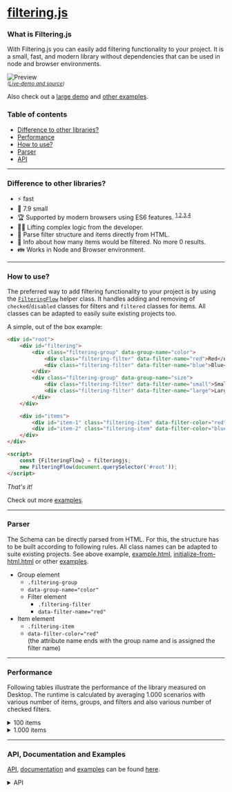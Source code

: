 # [filtering.js](https://github.com/robertpainsi/filtering.js)

### What is Filtering.js

With Filtering.js you can easily add filtering functionality to your project. It is a small, fast, and modern library without dependencies that can be used in node and browser environments.

![Preview](https://github.com/robertpainsi/filtering.js/raw/main/assets/preview.gif?raw=true)<br>
<sup>*([Live-demo and source](https://robertpainsi.github.io/filtering.js/examples.html#number-of-results-for-each-filter))*</sup>

Also check out a [large demo](https://robertpainsi.github.io/filtering.js/demo.html) and [other examples](https://robertpainsi.github.io/filtering.js/examples.html).

### Table of contents

- [Difference to other libraries?](#difference-to-other-libraries)
- [Performance](#performance)
- [How to use?](#how-to-use)
- [Parser](#parser)
- [API](#api)

---

### Difference to other libraries?

- :zap: fast
- :ant: 7.9 small
- :trophy: Supported by modern browsers using ES6 features.
  <sup>[1](https://caniuse.com/mdn-javascript_builtins_set),[2](https://caniuse.com/mdn-javascript_builtins_map),[3](https://caniuse.com/mdn-api_htmlelement_dataset),[4](https://caniuse.com/mdn-api_domtokenlist_contains)</sup>
- :weight_lifting_man: Lifting complex logic from the developer.
- :battery: Parse filter structure and items directly from HTML.
- :crystal_ball: Info about how many items would be filtered. No more 0 results.
- :family: Works in Node and Browser environment.

---

### How to use?

The preferred way to add filtering functionality to your project is by using the [`FilteringFlow`](https://github.com/robertpainsi/filtering.js/blob/main/src/helper.ts) helper class. It handles adding and removing of `checked`/`disabled` classes for filters and `filtered` classes for items. All classes can be adapted to easily suite existing projects too.

A simple, out of the box example:

```html
<div id="root">
    <div id="filtering">
        <div class="filtering-group" data-group-name="color">
            <div class="filtering-filter" data-filter-name="red">Red</div>
            <div class="filtering-filter" data-filter-name="blue">Blue</div>
        </div>
        <div class="filtering-group" data-group-name="size">
            <div class="filtering-filter" data-filter-name="small">Small</div>
            <div class="filtering-filter" data-filter-name="large">Large</div>
        </div>
    </div>

    <div id="items">
        <div id="item-1" class="filtering-item" data-filter-color="red" data-filter-size="small"></div>
        <div id="item-2" class="filtering-item" data-filter-color="blue" data-filter-size="large"></div>
    </div>
</div>

<script>
    const {FilteringFlow} = filteringjs;
    new FilteringFlow(document.querySelector('#root'));
</script>
```

*That's it!*

Check out more [examples](https://github.com/robertpainsi/filtering.js/blob/main/examples/).

---

### Parser

The Schema can be directly parsed from HTML. For this, the structure has to be built according to following rules. All class names can be adapted to suite existing projects. See above example, [example.html](https://github.com/robertpainsi/filtering.js/blob/main/examples/example.html), [initialize-from-html.html](https://github.com/robertpainsi/filtering.js/blob/main/examples/initialize-from-html.html) or other [examples](https://github.com/robertpainsi/filtering.js/tree/main/examples).

- Group element
    - `.filtering-group`
    - `data-group-name="color"`
    - Filter element
        - `.filtering-filter`
        - `data-filter-name="red"`
- Item element
    - `.filtering-item`
    - `data-filter-color="red"`<br>(the attribute name ends with the group name and is assigned the filter name)

---

### Performance

Following tables illustrate the performance of the library measured on Desktop. The runtime is calculated by averaging 1.000 scenarios with various number of items, groups, and filters and also various number of checked filters.

<details>
  <summary>100 items</summary>

| <sub>filters</sub> \ <sup>groups</sup> | **2** | **4** | **8** |
|---------------------------------------:|:-----:|:-----:|:-----:|
|                                  **8** | <1 ms | <1 ms | <1 ms |
|                                 **24** | <1 ms | <1 ms | <1 ms |
|                                 **64** | <1 ms | <1 ms | <1 ms |

</details>

<details>
  <summary>1.000 items</summary>

| <sub>filters</sub> \ <sup>groups</sup> | **2** | **4** | **8** |
|---------------------------------------:|:-----:|:-----:|:-----:|
|                                  **8** | 2 ms  | 3 ms  | 10 ms |
|                                 **24** | 2 ms  | 3 ms  | 6 ms  |
|                                 **64** | 2 ms  | 3 ms  | 5 ms  |

</details>

---

### API, Documentation and Examples

[API](https://robertpainsi.github.io/filtering.js/api), [documentation](https://robertpainsi.github.io/filtering.js/documentation) and [examples](https://robertpainsi.github.io/filtering.js/examples) can be found [here](https://robertpainsi.github.io/filtering.js/).

<details class="hidden">
  <summary>API</summary>

#### Schema

###### Properties

| Name     | Type      | Description     |
|----------|-----------|-----------------|
| `groups` | `Group[]` | List of groups. |
| `items`  | `Item[]`  | List of items.  |
| `data`   | `object`  | User data.      |

###### Functions

| Name                         | Return type | Description                                                       |
|------------------------------|-------------|-------------------------------------------------------------------|
| `constructor(data?: object)` |             | - data, a usable plain old JavaScript object defined by the user. |
| `addGroup(group: Group)`     |             | Adds a new Group to the Schema.                                   |
| `addItem(item: Item)`        |             | Adds a new Item to the Schema.                                    |
| `addItems(items: Item[])`    |             | Adds multiple items to the Schema.                                |

<br>

#### Group

###### Properties

| Name      | Type       | Description        |
|-----------|------------|--------------------|
| `name`    | `string`   | Name of the group. |
| `filters` | `Filter[]` | List of filters.   |
| `data`    | `object`   | User data.         |

###### Functions

| Name                                     | Return type | Description                                                                                     |
|------------------------------------------|-------------|-------------------------------------------------------------------------------------------------|
| `constructor(name: string, data?: Pojo)` |             | - name, name of the group.<br>- data, a usable plain old JavaScript object defined by the user. |
| `addFilter(filter: Filter)`              |             | Adds a new Filter to the Group.                                                                 |
| `getFilterNames() `                      | `string[]`  | Returns a list of all filter names.                                                             |

<br>

#### Filter

###### Properties

| Name   | Type     | Description     |
|--------|----------|-----------------|
| `name` | `string` | Name of filter. |
| `data` | `object` | User data.      |

<br>

#### Item

###### Properties

| Name   | Type     | Description |
|--------|----------|-------------|
| `data` | `object` | User data.  |

###### Functions

| Name                                               | Return type   | Description                                                            |
|----------------------------------------------------|---------------|------------------------------------------------------------------------|
| `constructor(data?: Pojo)`                         |               | - data, a usable plain old JavaScript object defined by the user.      |
| `addFilter(groupName: string, filterName: string)` |               | Specifies the                                                          |
| `getGroupNames()`                                  | `Set<string>` | Returns a set of all Group names the Item is in.                       |
| `getFilterNames(groupName: string)`                | `Set<string>` | Returns a set of all Filter names for a specific Group the Item is in. |

<br>

#### Filtering

###### Properties

| Name      | Type               | Description |
|-----------|--------------------|-------------|
| `schema`  | `Schema`           |             |
| `options` | `FilteringOptions` |             |

###### Functions

| Name                                                      | Return type | Description       |
|-----------------------------------------------------------|-------------|-------------------|
| `constructor(schema: Schema, options?: FilteringOptions)` |             | - [options](TODO) |

<br>

#### FilteringOptions

###### Functions

| Name                                                              | Return type | Description                                                                                                                    |
|-------------------------------------------------------------------|-------------|--------------------------------------------------------------------------------------------------------------------------------|
| `filterItem?(item: Item, schema: Schema, filterData: FilterData)` | `boolean`   | Called before `Filtering.filter` for each item. Returning true will consider the item for filtering and in the [Result](TODO). |

<br>

#### FilterData

###### Properties

| Name             | Type                      | Description                                                                                         |
|------------------|---------------------------|-----------------------------------------------------------------------------------------------------|
| `checkedFilters` | Map<string, Set\<string>> | A map representing the checked Data (key: Group names; values: Filter names in the specific group). |

###### Functions

| Name                                                 | Return type | Description                                                                                                         |
|------------------------------------------------------|-------------|---------------------------------------------------------------------------------------------------------------------|
| `checkFilter(groupName: string, filterName: string)` |             | Checks a Filter in a Group.                                                                                         |
| `disableGroup(groupName: string)`                    |             | Unchecks all Filters in a Group. Also disables the Group, further checking Filter will have no effect on the Group. |

<br>

#### Result

###### Properties

| Name            | Type            | Description                                  |
|-----------------|-----------------|----------------------------------------------|
| `schema`        | `Schema`        | The Schema used for filtering.               |
| `groups`        | `GroupResult[]` | List of GroupResult.                         |
| `groupNames`    | `string[]`      | List of Group names.                         |
| `filteredItems` | `Item[]`        | List of all items that passed the filtering. |
| `allItems`      | `Item[]`        | List of all items considered for filtering.  |

###### Functions

| Name                          | Return type | Description              |
|-------------------------------|-------------|--------------------------|
| `getGroup(groupName: string)` | `Group`     | Returns a Group by name. |

> Note: Other functions are mainly relevant for the filtering algorithm to generate the result and shouldn't be used by the user.

<br>

#### GroupResult

###### Properties

| Name            | Type             | Description                                               |
|-----------------|------------------|-----------------------------------------------------------|
| `schemaGroup`   | `Group`          | The corresponding Group of the GroupResult.               |
| `filters`       | `FilterResult[]` | List of all FilterResults.                                |
| `filteredItems` | `Item[]`         | List of all items in the Group that passed the filtering. |
| `allItems`      | `Item[]`         | List of all items in the Group considered for filtering.  |

###### Functions

| Name                            | Return type | Description               |
|---------------------------------|-------------|---------------------------|
| `getFilter(filterName: string)` | `Filter`    | Returns a Filter by name. |

> Note: Other functions are mainly relevant for the filtering algorithm to generate the result and shouldn't be used by the user.

<br>

#### FilterResult

###### Properties

| Name            | Type     | Description                                                    |
|-----------------|----------|----------------------------------------------------------------|
| `schemaFilter`  | `Filter` | The corresponding Filter of the FilterResult.                  |
| `filteredItems` | `Item[]` | List of all items in the Filter that passed the filtering.     |
| `possibleItems` | `Item[]` | List of all items in the Filter that could pass the filtering. |
| `allItems`      | `Item[]` | List of all items in the Filter considered for filtering.      |

###### Functions

| Name | Return type | Description |

> Note: Other functions are mainly relevant for the filtering algorithm to generate the result and shouldn't be used by the user.

<br>

#### FilteringFlow

###### Properties

| Name        | Type               | Description |
|-------------|--------------------|-------------|
| `root`      | `HTMLElement`      |             |
| `options`   | `FilteringOptions` |             |
| `parser`    | `Parser`           |             |
| `schema`    | `Schema`           |             |
| `filtering` | `Filtering`        |             |

###### Functions

| Name                                                             | Return type | Description                                                                                                                                                                 |
|------------------------------------------------------------------|-------------|-----------------------------------------------------------------------------------------------------------------------------------------------------------------------------|
| `constructor(root: HTMLElement, options: FilteringFlowOptions})` |             | - root, a HTML element containing all group, filter and item Elements.<br>- [FilteringFlowOptions](TODO)                                                                    |
| `initializeParser(parserOptions?: ParserOptions)`                | Parser      | Defaults to initialize a Parser with default parserOptions. Subclass FilteringFlow and override to return custom Parser.                                                    |
| `initializeSchema()`                                             | Schema      | Defaults to initialize a Schema parsed by the Parser returned by `FilteringFlow.initializeParser`. Subclass `FilteringFlow` and override to return custom Schema.           |
| `initializeFiltering(filteringOptions?: FilteringOptions)`       | Filtering   | Defaults to initialize Filtering by using the parsed Schema and default FilteringOptions. Subclass FilteringFlow and override to return custom Filtering.                   |
| `initializeFilterListener()`                                     |             | Adds a click listener to each Filter Element and triggers `beforeFilter()` and `filter()`. Subclass FilteringFlow and override to handle initializing listener by yourself. |
| `beforeFilter(filterElement: HTMLElement)`                       | boolean     | Return true to trigger `filter()`.                                                                                                                                          |
| `filter()`                                                       |             | Defaults to parse the checked Filters from HTML, generates the Result and calls `handleFilterResult(Result)`.                                                               |
| `handleFilterResult(result: Result)`                             |             | Defaults to add or remove the disabled filter class to every Filter Element and add or remove the filtered item class to every Item Element.                                |

> Note: Since the default behavior of `FilteringFlow` is to initialize a default `Parser` and `Filtering`, also check out the documentation
> of these classes. e.g.

<br>

#### FilteringFlowOptions

###### Properties

| Name                             | Type      | Description                                                                                           |
|----------------------------------|-----------|-------------------------------------------------------------------------------------------------------|
| `disabledFilterClass`            | `string`  | CSS class that is added to a Filter when it is disabled.<br>Defaults to `disabled`.                   |
| `filteredItemClass`              | `string`  | CSS class that is added to an Item when it's filtered.<br>Defaults to `filtered`.                     |
| `triggerFilterAfterInitializing` | `boolean` | If true, the filtering will be triggered after initializing the FilteringFlow.<br>Defaults to `true`. |

<br>

#### Parser

###### Properties

| Name      | Type            | Description |
|-----------|-----------------|-------------|
| `options` | `ParserOptions` |             |

###### Functions

| Name                                                               | Return type  | Description                                                                                                                                                                                                                                                                                                                                                                                                                                                                                                                                                            |
|--------------------------------------------------------------------|--------------|------------------------------------------------------------------------------------------------------------------------------------------------------------------------------------------------------------------------------------------------------------------------------------------------------------------------------------------------------------------------------------------------------------------------------------------------------------------------------------------------------------------------------------------------------------------------|
| `constructor(options?: ParserOptions)`                             |              | - [options](TODO:ParserOptions)                                                                                                                                                                                                                                                                                                                                                                                                                                                                                                                                        |
| `parseSchemaFromHtml(root: HTMLElement, schema?: Schema)`          | `Schema`     | Queries and parses `Schema` from a HTML Element. The parser queries for elements, which have to be descendants of the root, having the classes specified in `ParserOptions`. If a `Schema` is passed, the parsed `Groups`, `Filters` and `Itesm` will be added to this `Schema`, otherwise a new default `Schema` will be created.<br>- root, the HTML Element having `Groups`, `Filters` and `Items` as descendants.<br>-schema, optional `Schema` to use and add parsed `Groups`, `Filters` and `Items`. If no schema is passed, a new, default one will be created. |
| `parseGroupsAndFiltersFromHtml(root: HTMLElement, schema: Schema)` |              | Queries and parses `Groups` and `Filters` from a HTML Element. The parser queries for elements, which have to be descendants of the root, having the classes specified in `ParserOptions`. Parsed `Groups` and `Filters` will be added to the `Schema`.<br>- root, the HTML Element having `Groups` and `Filters` as descendants.                                                                                                                                                                                                                                      |
| `parseItemsFromHtml(root: HTMLElement)`                            | `Item[]`     | Queries and parses `Items` from a HTML Element. The parser queries for elements, which have to be descendants of the root, having the classes specified in `ParserOptions`. Parsed `Groups` and `Filters` will be added to the `Schema`.<br>- root, the HTML Element having `Groups` and `Filters` as descendants.                                                                                                                                                                                                                                                     |
| `parseCheckedFilterDataFromHtml(root: HTMLElement)`                | `FilterData` | - root, parse Schema from a HTML Element. The parser queries for elements having the classes specified in `ParserOptions`.                                                                                                                                                                                                                                                                                                                                                                                                                                             |

#### ParserOptions

###### Properties

| Name                      | Type     | Description                                                                                   |
|---------------------------|----------|-----------------------------------------------------------------------------------------------|
| `groupClass`              | `string` | CSS class that is added to a Group Element.<br>Defaults to `filtering-group`.                 |
| `filterClass`             | `string` | CSS class that is added to a Filter Element.<br>Defaults to `filtering-filter`.               |
| `itemClass`               | `string` | CSS class that is added to an Item Element.<br>Defaults to `filtering-item`.                  |
| `itemFilterDataAttribute` | `string` | Data attribute that is used to store the FilterData of an Item.<br>Defaults to `data-filter`. |
| `itemCheckedClass`        | `string` | CSS class that is added to an Item Element when it is checked.<br>Defaults to `checked`.      |

</details>
